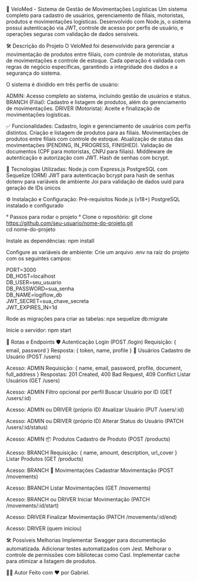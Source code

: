 🚚 VeloMed - Sistema de Gestão de Movimentações Logísticas
Um sistema completo para cadastro de usuários, gerenciamento de filiais, motoristas, produtos e movimentações logísticas. Desenvolvido com Node.js, o sistema possui autenticação via JWT, controle de acesso por perfis de usuário, e operações seguras com validação de dados sensíveis.


🛠️ Descrição do Projeto
O VeloMed foi desenvolvido para gerenciar a movimentação de produtos entre filiais, com controle de motoristas, status de movimentações e controle de estoque. Cada operação é validada com regras de negócio específicas, garantindo a integridade dos dados e a segurança do sistema.

O sistema é dividido em três perfis de usuário:

ADMIN: Acesso completo ao sistema, incluindo gestão de usuários e status.
BRANCH (Filial): Cadastro e listagem de produtos, além do gerenciamento de movimentações.
DRIVER (Motorista): Aceite e finalização de movimentações logísticas.

✅ Funcionalidades:
Cadastro, login e gerenciamento de usuários com perfis distintos.
Criação e listagem de produtos para as filiais.
Movimentações de produtos entre filiais com controle de estoque.
Atualização de status das movimentações (PENDING, IN_PROGRESS, FINISHED).
Validação de documentos (CPF para motoristas, CNPJ para filiais).
Middleware de autenticação e autorização com JWT.
Hash de senhas com bcrypt.

🚀 Tecnologias Utilizadas:
Node.js com Express.js
PostgreSQL com Sequelize (ORM)
JWT para autenticação
bcrypt para hash de senhas
dotenv para variáveis de ambiente
Joi para validação de dados
uuid para geração de IDs únicos

⚙️ Instalação e Configuração:
Pré-requisitos
Node.js (v18+)
PostgreSQL instalado e configurado

° Passos para rodar o projeto °
Clone o repositório:
git clone https://github.com/seu-usuario/nome-do-projeto.git  
cd nome-do-projeto 

Instale as dependências:
npm install  

Configure as variáveis de ambiente:
Crie um arquivo .env na raiz do projeto com os seguintes campos:

PORT=3000  
DB_HOST=localhost  
DB_USER=seu_usuario  
DB_PASSWORD=sua_senha  
DB_NAME=logiflow_db  
JWT_SECRET=sua_chave_secreta  
JWT_EXPIRES_IN=1d  

Rode as migrações para criar as tabelas:
npx sequelize db:migrate  

Inicie o servidor:
npm start  

📘 Rotas e Endpoints
🛡️ Autenticação
Login (POST /login)
Requisição: { email, password }
Resposta: { token, name, profile }
👥 Usuários
Cadastro de Usuário (POST /users)

Acesso: ADMIN
Requisição: { name, email, password, profile, document, full_address }
Respostas: 201 Created, 400 Bad Request, 409 Conflict
Listar Usuários (GET /users)

Acesso: ADMIN
Filtro opcional por perfil
Buscar Usuário por ID (GET /users/:id)

Acesso: ADMIN ou DRIVER (próprio ID)
Atualizar Usuário (PUT /users/:id)

Acesso: ADMIN ou DRIVER (próprio ID)
Alterar Status do Usuário (PATCH /users/:id/status)

Acesso: ADMIN
📦 Produtos
Cadastro de Produto (POST /products)

Acesso: BRANCH
Requisição: { name, amount, description, url_cover }
Listar Produtos (GET /products)

Acesso: BRANCH
🔀 Movimentações
Cadastrar Movimentação (POST /movements)

Acesso: BRANCH
Listar Movimentações (GET /movements)

Acesso: BRANCH ou DRIVER
Iniciar Movimentação (PATCH /movements/:id/start)

Acesso: DRIVER
Finalizar Movimentação (PATCH /movements/:id/end)

Acesso: DRIVER (quem iniciou)

🛠️ Possíveis Melhorias
Implementar Swagger para documentação automatizada.
Adicionar testes automatizados com Jest.
Melhorar o controle de permissões com bibliotecas como Casl.
Implementar cache para otimizar a listagem de produtos.

🧑‍💻 Autor
Feito com ❤️ por Gabriel.
